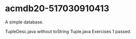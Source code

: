 # acmdb20-517030910413

A simple database.

TupleDesc.java without toString
Tuple.java
Exercises 1 passed.

